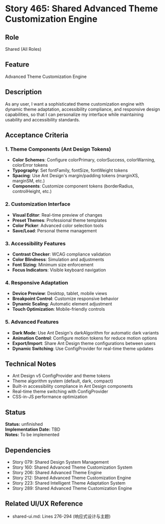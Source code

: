 # Story 465: Shared Advanced Theme Customization Engine

## Role
Shared (All Roles)

## Feature
Advanced Theme Customization Engine

## Description
As any user, I want a sophisticated theme customization engine with dynamic theme adaptation, accessibility compliance, and responsive design capabilities, so that I can personalize my interface while maintaining usability and accessibility standards.

## Acceptance Criteria

### 1. Theme Components (Ant Design Tokens)
- **Color Schemes**: Configure colorPrimary, colorSuccess, colorWarning, colorError tokens
- **Typography**: Set fontFamily, fontSize, fontWeight tokens
- **Spacing**: Use Ant Design's margin/padding tokens (marginXS, marginSM, etc.)
- **Components**: Customize component tokens (borderRadius, controlHeight, etc.)

### 2. Customization Interface
- **Visual Editor**: Real-time preview of changes
- **Preset Themes**: Professional theme templates
- **Color Picker**: Advanced color selection tools
- **Save/Load**: Personal theme management

### 3. Accessibility Features
- **Contrast Checker**: WCAG compliance validation
- **Color Blindness**: Simulation and adjustments
- **Font Sizing**: Minimum size enforcement
- **Focus Indicators**: Visible keyboard navigation

### 4. Responsive Adaptation
- **Device Preview**: Desktop, tablet, mobile views
- **Breakpoint Control**: Customize responsive behavior
- **Dynamic Scaling**: Automatic element adjustment
- **Touch Optimization**: Mobile-friendly controls

### 5. Advanced Features
- **Dark Mode**: Use Ant Design's darkAlgorithm for automatic dark variants
- **Animation Control**: Configure motion tokens for reduce motion options
- **Export/Import**: Share Ant Design theme configurations between users
- **Dynamic Switching**: Use ConfigProvider for real-time theme updates

## Technical Notes
- Ant Design v5 ConfigProvider and theme tokens
- Theme algorithm system (default, dark, compact)
- Built-in accessibility compliance in Ant Design components
- Real-time theme switching with ConfigProvider
- CSS-in-JS performance optimization


## Status
**Status:** unfinished  
**Implementation Date:** TBD  
**Notes:** To be implemented
## Dependencies
- Story 079: Shared Design System Management
- Story 160: Shared Advanced Theme Customization System
- Story 206: Shared Advanced Theme Engine
- Story 212: Shared Advanced Theme Customization Engine
- Story 223: Shared Intelligent Theme Adaptation System
- Story 289: Shared Advanced Theme Customization Engine

## Related UI/UX Reference
- shared-ui.md: Lines 276-294 (响应式设计与主题)